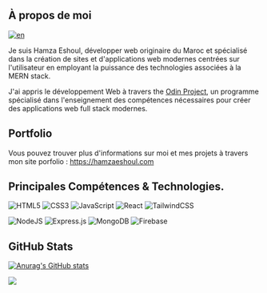 ## À propos de moi

[![en](https://img.shields.io/badge/lang-en-red)](README.md)

Je suis Hamza Eshoul, développer web originaire du Maroc et spécialisé dans la création de sites et d'applications web modernes centrées sur l'utilisateur en employant la puissance des technologies associées à la MERN stack.

J'ai appris le développement Web à travers the [Odin Project](https://www.theodinproject.com/), un programme spécialisé dans l'enseignement des compétences nécessaires pour créer des applications web full stack modernes.

## Portfolio

Vous pouvez trouver plus d'informations sur moi et mes projets à travers mon site porfolio : https://hamzaeshoul.com

## Principales Compétences & Technologies.

![HTML5](https://img.shields.io/badge/html5-%23E34F26.svg?style=for-the-badge&logo=html5&logoColor=white)
![CSS3](https://img.shields.io/badge/css3-%231572B6.svg?style=for-the-badge&logo=css3&logoColor=white)
![JavaScript](https://img.shields.io/badge/javascript-%23323330.svg?style=for-the-badge&logo=javascript&logoColor=%23F7DF1E)
![React](https://img.shields.io/badge/react-%2320232a.svg?style=for-the-badge&logo=react&logoColor=%2361DAFB)
![TailwindCSS](https://img.shields.io/badge/tailwindcss-%2338B2AC.svg?style=for-the-badge&logo=tailwind-css&logoColor=white)

![NodeJS](https://img.shields.io/badge/node.js-6DA55F?style=for-the-badge&logo=node.js&logoColor=white)
![Express.js](https://img.shields.io/badge/express.js-%23404d59.svg?style=for-the-badge&logo=express&logoColor=%2361DAFB)
![MongoDB](https://img.shields.io/badge/MongoDB-%234ea94b.svg?style=for-the-badge&logo=mongodb&logoColor=white)
![Firebase](https://img.shields.io/badge/firebase-%23039BE5.svg?style=for-the-badge&logo=firebase)

## GitHub Stats

[![Anurag's GitHub stats](https://github-readme-stats.vercel.app/api?username=hamza-eshoul)](https://github.com/anuraghazra/github-readme-stats)

![](https://github-readme-stats.vercel.app/api/top-langs/?username=hamza-eshoul&hide_border=false&include_all_commits=true&count_private=false&layout=compact)
